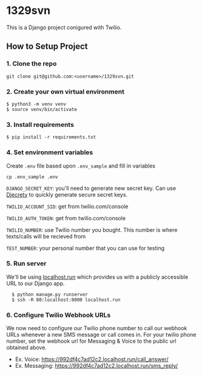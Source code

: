 # 1329svn

This is a Django project conigured with Twilio.




## How to Setup Project

### 1. Clone the repo
```
git clone git@github.com:<username>/1329svn.git
```

### 2. Create your own virtual environment
  ```
 $ python3 -m venv venv
 $ source venv/bin/activate
```

### 3. Install requirements
`$ pip install -r requirements.txt`

### 4. Set environment variables
Create `.env` file based upon `.env_sample` and fill in variables
```
cp .env_sample .env
```
`DJANGO_SECRET_KEY`: you'll need to generate new secret key. Can use [Djecrety](https://djecrety.ir/) to quickly generate secure secret keys.

`TWILIO_ACCOUNT_SID`: get from twilio.com/console

`TWILIO_AUTH_TOKEN`: get from twilio.com/console

`TWILIO_NUMBER`: use Twilio number you bought. This number is where texts/calls will be recieved from

`TEST_NUMBER`: your personal number that you can use for testing

### 5. Run server
We'll be using [localhost.run](localhost.run) which provides us with a publicly accessible URL to our Django app.
```
  $ python manage.py runserver
  $ ssh -R 80:localhost:8000 localhost.run
```

### 6. Configure Twilio Webhook URLs
We now need to configure our Twilio phone number to call our webhook URLs whenever a new SMS message or call comes in. For your twilio phone number, set the webhook url for Messaging & Voice to the public url obtained above.

- Ex. Voice: https://992df4c7ad12c2.localhost.run/call_answer/
- Ex. Messaging: https://992df4c7ad12c2.localhost.run/sms_reply/
